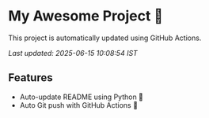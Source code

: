 # My Awesome Project 🚀

This project is automatically updated using GitHub Actions.

_Last updated: 2025-06-15 10:08:54 IST_

## Features
- Auto-update README using Python 🐍
- Auto Git push with GitHub Actions 🤖

